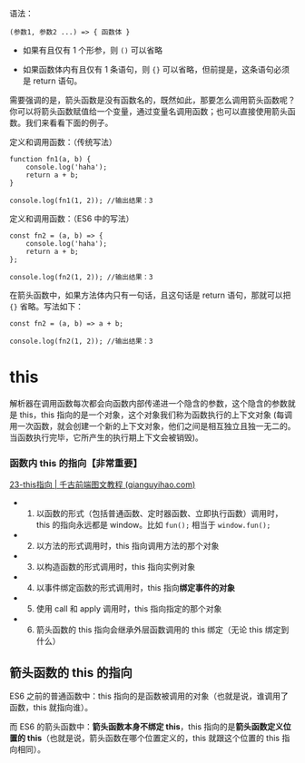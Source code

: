 语法：
```
(参数1, 参数2 ...) => { 函数体 }
```
-   如果有且仅有 1 个形参，则 `()` 可以省略
    
-   如果函数体内有且仅有 1 条语句，则 `{}` 可以省略，但前提是，这条语句必须是 return 语句。
    

需要强调的是，箭头函数是没有函数名的，既然如此，那要怎么调用箭头函数呢？你可以将箭头函数赋值给一个变量，通过变量名调用函数；也可以直接使用箭头函数。我们来看看下面的例子。

定义和调用函数：（传统写法）
```
function fn1(a, b) {
    console.log('haha');
    return a + b;
}

console.log(fn1(1, 2)); //输出结果：3
```
定义和调用函数：（ES6 中的写法）
```
const fn2 = (a, b) => {
    console.log('haha');
    return a + b;
};

console.log(fn2(1, 2)); //输出结果：3
```
在箭头函数中，如果方法体内只有一句话，且这句话是 return 语句，那就可以把 `{}` 省略。写法如下：
```
const fn2 = (a, b) => a + b;

console.log(fn2(1, 2)); //输出结果：3
```

# this
解析器在调用函数每次都会向函数内部传递进一个隐含的参数，这个隐含的参数就是 this，this 指向的是一个对象，这个对象我们称为函数执行的上下文对象 (每调用一次函数，就会创建一个新的上下文对象，他们之间是相互独立且独一无二的。当函数执行完毕，它所产生的执行期上下文会被销毁)。

###   函数内 this 的指向【非常重要】
[23-this指向 | 千古前端图文教程 (qianguyihao.com)](https://web.qianguyihao.com/04-JavaScript%E5%9F%BA%E7%A1%80/23-this%E6%8C%87%E5%90%91.html#%E5%87%BD%E6%95%B0%E5%86%85-this-%E7%9A%84%E6%8C%87%E5%90%91%E3%80%90%E9%9D%9E%E5%B8%B8%E9%87%8D%E8%A6%81%E3%80%91)
-   1. 以函数的形式（包括普通函数、定时器函数、立即执行函数）调用时，this 的指向永远都是 window。比如 `fun();` 相当于 `window.fun();`
    
-   2. 以方法的形式调用时，this 指向调用方法的那个对象
    
-   3. 以构造函数的形式调用时，this 指向实例对象
    
-   4. 以事件绑定函数的形式调用时，this 指向**绑定事件的对象**
    
-   5. 使用 call 和 apply 调用时，this 指向指定的那个对象

-   6. 箭头函数的 this 指向会继承外层函数调用的 this 绑定（无论 this 绑定到什么）
##   箭头函数的 this 的指向
ES6 之前的普通函数中：this 指向的是函数被调用的对象（也就是说，谁调用了函数，this 就指向谁）。

而 ES6 的箭头函数中：**箭头函数本身不绑定 this**，this 指向的是**箭头函数定义位置的 this**（也就是说，箭头函数在哪个位置定义的，this 就跟这个位置的 this 指向相同）。


